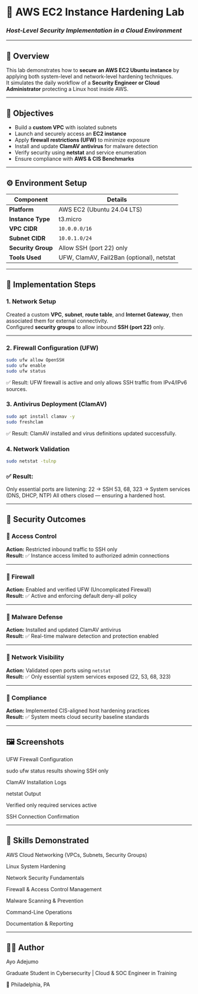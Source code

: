 # 🧱 AWS EC2 Instance Hardening Lab  
### _Host-Level Security Implementation in a Cloud Environment_

---

## 🧩 Overview
This lab demonstrates how to **secure an AWS EC2 Ubuntu instance** by applying both system-level and network-level hardening techniques.  
It simulates the daily workflow of a **Security Engineer or Cloud Administrator** protecting a Linux host inside AWS.

---

## 🎯 Objectives
- Build a **custom VPC** with isolated subnets  
- Launch and securely access an **EC2 instance**  
- Apply **firewall restrictions (UFW)** to minimize exposure  
- Install and update **ClamAV antivirus** for malware detection  
- Verify security using **netstat** and service enumeration  
- Ensure compliance with **AWS & CIS Benchmarks**

---

## ⚙️ Environment Setup
| Component | Details |
|------------|----------|
| **Platform** | AWS EC2 (Ubuntu 24.04 LTS) |
| **Instance Type** | t3.micro |
| **VPC CIDR** | `10.0.0.0/16` |
| **Subnet CIDR** | `10.0.1.0/24` |
| **Security Group** | Allow SSH (port 22) only |
| **Tools Used** | UFW, ClamAV, Fail2Ban (optional), netstat |

---

## 🔐 Implementation Steps

### 1. Network Setup
Created a custom **VPC**, **subnet**, **route table**, and **Internet Gateway**, then associated them for external connectivity.  
Configured **security groups** to allow inbound **SSH (port 22)** only.

---

### 2. Firewall Configuration (UFW)
```bash
sudo ufw allow OpenSSH
sudo ufw enable
sudo ufw status
```

✅ Result:
UFW firewall is active and only allows SSH traffic from IPv4/IPv6 sources.

### 3. Antivirus Deployment (ClamAV)
```bash
sudo apt install clamav -y
sudo freshclam
```

✅ Result:
ClamAV installed and virus definitions updated successfully.

### 4. Network Validation
```bash
sudo netstat -tulnp
```

### ✅ Result:
Only essential ports are listening:
22 → SSH
53, 68, 323 → System services (DNS, DHCP, NTP)
All others closed — ensuring a hardened host.

---

## 🧠 Security Outcomes

### 🔸 Access Control  
**Action:** Restricted inbound traffic to SSH only  
**Result:** ✅ Instance access limited to authorized admin connections  

---

### 🔸 Firewall  
**Action:** Enabled and verified UFW (Uncomplicated Firewall)  
**Result:** ✅ Active and enforcing default deny-all policy  

---

### 🔸 Malware Defense  
**Action:** Installed and updated ClamAV antivirus  
**Result:** ✅ Real-time malware detection and protection enabled  

---

### 🔸 Network Visibility  
**Action:** Validated open ports using `netstat`  
**Result:** ✅ Only essential system services exposed (22, 53, 68, 323)  

---

### 🔸 Compliance  
**Action:** Implemented CIS-aligned host hardening practices  
**Result:** ✅ System meets cloud security baseline standards  


---

## 🖼️ Screenshots
UFW Firewall Configuration

sudo ufw status results showing SSH only

ClamAV Installation Logs

netstat Output

Verified only required services active

SSH Connection Confirmation

---

## 🧰 Skills Demonstrated
AWS Cloud Networking (VPCs, Subnets, Security Groups)

Linux System Hardening

Network Security Fundamentals

Firewall & Access Control Management

Malware Scanning & Prevention

Command-Line Operations

Documentation & Reporting

---

## 👨‍💻 Author

Ayo Adejumo

Graduate Student in Cybersecurity | Cloud & SOC Engineer in Training

📍 Philadelphia, PA
